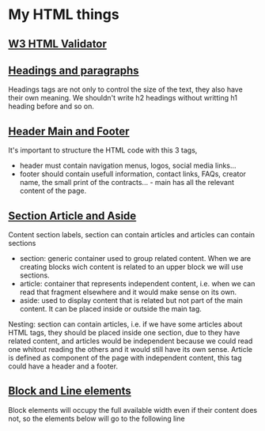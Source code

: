 # My HTML things

## [W3 HTML Validator](https://validator.w3.org/)

## [Headings and paragraphs](./titles-and-paragraphs/index.html) 
Headings tags are not only  to control the size of the text, they also have their own meaning. We shouldn't write h2 headings without writting h1 heading before and so on.

## [Header Main and Footer](./header-main-footer/index.html)
It's important to structure the HTML code with this 3 tags, 
- header must contain navigation menus, logos, social media links...
- footer should contain usefull information, contact links, FAQs, creator name, the small print of the contracts... - main has all the relevant content of the page.

## [Section Article and Aside](./section-article-aside/index.html)
Content section labels, section can contain articles and articles can contain sections
- section: generic container used to group related content. When we are creating blocks wich content is related to an upper block we will use sections.
- article: container that represents independent content, i.e. when we can read that fragment elsewhere and it would make sense on its own. 
- aside: used to display content that is related but not part of the main content. It can be placed inside or outside the main tag.

Nesting: section can contain articles, i.e. if we have some articles about HTML tags, they should be placed inside one section, due to they have related content, and articles would be independent because we could read one whitout reading the others and it would still have its own sense. Article is defined as component of the page with independent content, this tag could have a header and a footer.

## [Block and Line elements](./block-and-line-elements/index.html)
Block elements will occupy the full available width even if their content does not, so the elements below will go to the following line
